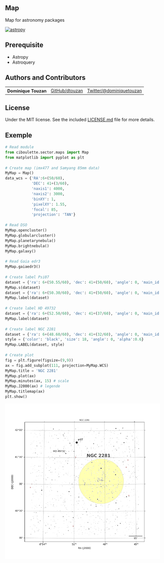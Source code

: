 ## Map
Map for astronomy packages

[![astropy](http://img.shields.io/badge/powered%20by-AstroPy-orange.svg?style=flat)](http://www.astropy.org/) 

## Prerequisite
  - Astropy
  - Astroquery

## Authors and Contributors

<table><tbody>
<tr><th align="left">Dominique Touzan</th><td><a href="https://github.com/dtouzan/ciboulette">GitHub/dtouzan</a></td><td><a href="http://twitter.com/dominiquetouzan">Twitter/@dominiquetouzan</a></td></tr>
</tbody></table>

## License

Under the MIT license. See the included [LICENSE.md](./LICENSE.md) file for more details.

## Exemple
```python
# Read module
from ciboulette.sector.maps import Map
from matplotlib import pyplot as plt

# Create map (imx477 and Samyang 85mm data)
MyMap = Map()
data_wcs = {'RA':6+(50/60), 
            'DEC': 41+(3/60), 
            'naxis1': 4000, 
			'naxis2': 3000, 
			'binXY': 1, 
            'pixelXY': 1.55, 
            'focal': 85, 
			'projection': 'TAN'}

# Read DSO
MyMap.opencluster()
MyMap.globularcluster()
MyMap.planetarynebula()
MyMap.brightnebula()
MyMap.galaxy()

# Read Gaia edr3
MyMap.gaiaedr3()

# Create label Psi07 
dataset = {'ra': 6+(50.55/60), 'dec': 41+(50/60), 'angle': 0, 'main_id': "psi"}
MyMap.s(dataset)
dataset = {'ra': 6+(50.30/60), 'dec': 41+(50/60), 'angle': 0, 'main_id': "07"}
MyMap.label(dataset)

# Create label HD 49732
dataset = {'ra': 6+(52.50/60), 'dec': 41+(37/60), 'angle': 0, 'main_id': "HD 49732"}
MyMap.label(dataset)

# Create label NGC 2281
dataset = {'ra': 6+(48.60/60), 'dec': 41+(32/60), 'angle': 0, 'main_id': "NGC 2281"}
style = {'color': 'black', 'size': 18, 'angle': 0, 'alpha':0.6}
MyMap.LABEL(dataset, style)

# Create plot
fig = plt.figure(figsize=(9,9))
ax = fig.add_subplot(111, projection=MyMap.WCS)
MyMap.title = 'NGC 2281'
MyMap.plot(ax)
MyMap.minutes(ax, 15) # scale
MyMap.J2000(ax) # legende
MyMap.titlemap(ax)
plt.show()
```
![image](output.png)